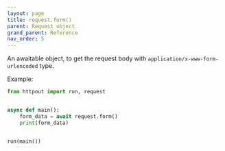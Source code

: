 ```yaml
---
layout: page
title: request.form()
parent: Request object
grand_parent: Reference
nav_order: 5
---
```


An awaitable object, to get the request body with `application/x-www-form-urlencoded` type.

Example:
```python
from httpout import run, request


async def main():
    form_data = await request.form()
    print(form_data)


run(main())
```
